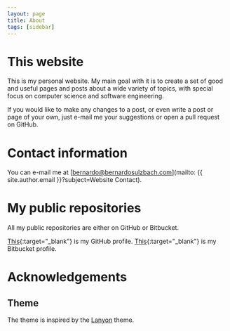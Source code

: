 ```yaml
---
layout: page
title: About
tags: [sidebar]
---
```


# This website

This is my personal website. My main goal with it is to create a set of good
and useful pages and posts about a wide variety of topics, with special focus
on computer science and software engineering.

If you would like to make any changes to a post, or even write a post or page
of your own, just e-mail me your suggestions or open a pull request on GitHub.

# Contact information

You can e-mail me at [bernardo@bernardosulzbach.com](mailto:
{{ site.author.email }}?subject=Website Contact).

# My public repositories

All my public repositories are either on GitHub or Bitbucket.

[This](https://github.com/bernardosulzbach){:target="_blank"} is my GitHub
profile. [This](https://bitbucket.org/bernardosulzbach){:target="_blank"} is my
Bitbucket profile.

# Acknowledgements

## Theme

The theme is inspired by the [Lanyon](https://github.com/poole/lanyon) theme.
